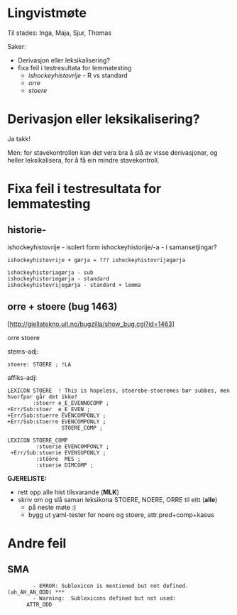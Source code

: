 # Lingvistmøte

Til stades: Inga, Maja, Sjur, Thomas

Saker:
* Derivasjon eller leksikalisering?
* fixa feil i testresultata for lemmatesting
    - *ishockeyhistovrije* - R vs standard
    - *orre*
    - *stoere*

# Derivasjon eller leksikalisering?

Ja takk!

Men: for stavekontrollen kan det vera bra å slå av visse derivasjonar, og heller leksikalisera, for å få ein mindre stavekontroll.

# Fixa feil i testresultata for lemmatesting

## historie-

ishockeyhistovrije - isolert form
ishockeyhistorije/-a - i samansetjingar?

```
ishockeyhistovrije + gærja = ??? ishockeyhistovrijegærja

ishockeyhistoriagærja - sub
ishockeyhistoriegærja - standard
ishockeyhistovrijegærja - standard + lemma
```

## orre + stoere (bug 1463)

[http://giellatekno.uit.no/bugzilla/show_bug.cgi?id=1463]

orre
stoere

stems-adj:
```
stoere: STOERE ; !LA
```

affiks-adj:
```
LEXICON STOERE  ! This is hopeless, stoerebe-stoeremes bør subbes, men hvorfpor går det ikke?
        :stoerr e_E_EVENNOCOMP ;
+Err/Sub:stoer  e_E_EVEN ;
+Err/Sub:stuerre EVENCOMPONLY ;
+Err/Sub:stoerre EVENCOMPONLY ;
                 STOERE_COMP ;

LEXICON STOERE_COMP
         :stuerie EVENCOMPONLY ;
 +Err/Sub:stuerie EVENSUPONLY ;
         :stööre  MES ;
         :stuerie DIMCOMP ;
```

**GJERELISTE:**
* rett opp alle hist tilsvarande (**MLK**)
* skriv om og slå saman leksikona STOERE, NOERE, ORRE til eitt (**alle**)
    - på neste møte :)
    - bygg ut yaml-tester for noere og stoere, attr.pred+comp+kasus

# Andre feil

## SMA

```
        - ERROR: Sublexicon is mentioned but not defined. (ah_AH_AN_ODD) ***
        - Warning:  Sublexicons defined but not used:
      ATTR_ODD
```

